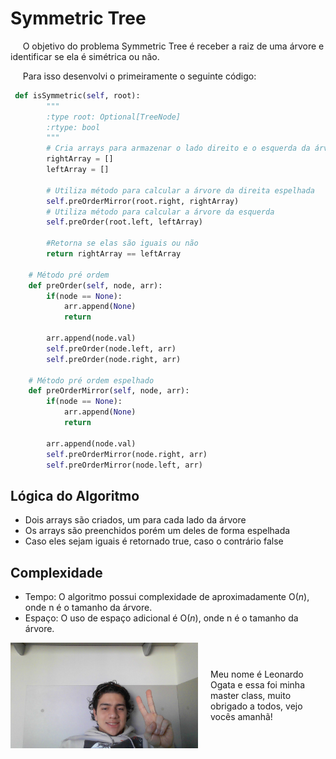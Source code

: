 # Symmetric Tree

&nbsp;&nbsp;&nbsp;&nbsp; O objetivo do problema Symmetric Tree é receber a raiz de uma árvore e identificar se ela é simétrica ou não. 

&nbsp;&nbsp;&nbsp;&nbsp; Para isso desenvolvi o primeiramente o seguinte código: 

```python
 def isSymmetric(self, root):
        """
        :type root: Optional[TreeNode]
        :rtype: bool
        """
        # Cria arrays para armazenar o lado direito e o esquerda da árvore
        rightArray = []
        leftArray = []

        # Utiliza método para calcular a árvore da direita espelhada
        self.preOrderMirror(root.right, rightArray)
        # Utiliza método para calcular a árvore da esquerda
        self.preOrder(root.left, leftArray)

        #Retorna se elas são iguais ou não
        return rightArray == leftArray

    # Método pré ordem
    def preOrder(self, node, arr):
        if(node == None):
            arr.append(None)
            return
        
        arr.append(node.val)
        self.preOrder(node.left, arr)
        self.preOrder(node.right, arr)

    # Método pré ordem espelhado
    def preOrderMirror(self, node, arr):
        if(node == None):
            arr.append(None)
            return
        
        arr.append(node.val)
        self.preOrderMirror(node.right, arr)
        self.preOrderMirror(node.left, arr)
```

## Lógica do Algoritmo
- Dois arrays são criados, um para cada lado da árvore
- Os arrays são preenchidos porém um deles de forma espelhada
- Caso eles sejam iguais é retornado true, caso o contrário false

## Complexidade
- Tempo: O algoritmo possui complexidade de aproximadamente O($n$), onde n é o tamanho da árvore.
- Espaço: O uso de espaço adicional é O(${n}$), onde n é o tamanho da árvore.

<div style="display: flex; align-items: center; justify-content: center;">
    <img src="leoogata21.jpg" alt="leoogata" style="width: 300px; height: auto; margin-right: 20px;">
    <div>
        <p>Meu nome é Leonardo Ogata e essa foi minha master class, muito obrigado a todos, vejo vocês amanhã!</p>
    </div>
</div>
